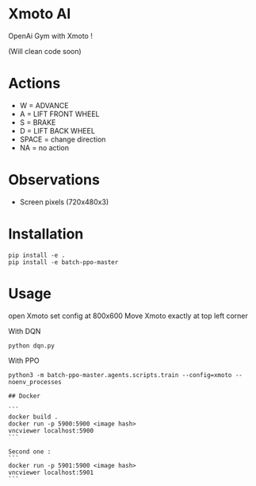 # Xmoto AI

OpenAi Gym with Xmoto !

(Will clean code soon)


# Actions
 - W = ADVANCE
 - A = LIFT FRONT WHEEL
 - S = BRAKE
 - D = LIFT BACK WHEEL
 - SPACE = change direction
 - NA = no action

  # Observations
  - Screen pixels (720x480x3)



  # Installation

  ```
  pip install -e .
  pip install -e batch-ppo-master
  ```

  # Usage

  open Xmoto set config at 800x600
  Move Xmoto exactly at top left corner

  With DQN

  ```
  python dqn.py
  ```

  With PPO

  ```
  python3 -m batch-ppo-master.agents.scripts.train --config=xmoto --noenv_processes
  ```

	## Docker

	```
	docker build .
	docker run -p 5900:5900 <image hash>
	vncviewer localhost:5900
	```

	Second one : 
	```
	docker run -p 5901:5900 <image hash>
	vncviewer localhost:5901
	```

